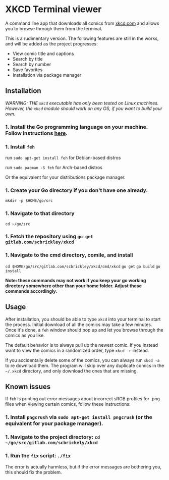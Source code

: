 # XKCD Terminal viewer

A command line app that downloads all comics from [xkcd.com](https://xkcd.com) and allows you to browse through them from the terminal.

This is a rudimentary version. The following features are still in the works, and will be added as the project progresses:

- View comic title and captions
- Search by title
- Search by number
- Save favorites
- Installation via package manager

## Installation

*WARNING: THE `xkcd` executable has only been tested on Linux machines. However, the `xkcd` module should work on any OS, if you want to build your own.*

### 1. Install the Go programming language on your machine. Follow instructions [here](https://golang.org/doc/install?download=go1.12.9.linux-amd64.tar.gz).

### 1. Install `feh`

run `sudo apt-get install feh` for Debian-based distros

run `sudo pacman -S feh` for Arch-based distros

Or the equivalent for your distributions package manager.

### 1. Create your Go directory if you don't have one already.

`mkdir -p $HOME/go/src`

### 1. Navigate to that directory

`cd ~/go/src`

### 1. Fetch the repository using `go get gitlab.com/scbrickley/xkcd`

### 1. Navigate to the cmd directory, comile, and install

`cd $HOME/go/src/gitlab.com/scbrickley/xkcd/cmd/xkcd`
`go get`
`go build`
`go install`

**Note: these commands may not work if you keep your go working directory somewhere other than your home folder. Adjust these commands accordingly.**

## Usage

After installation, you should be able to type `xkcd` into your terminal to start the process. Initial download of all the comics may take a few minutes. Once it's done, a `feh` window should pop up and let you browse through the comics as you like.

The default behavior is to always pull up the newest comic. If you instead want to view the comics in a randomized order, type `xkcd -r` instead.

If you accidentally delete some of the comics, you can always run `xkcd -a` to re download them. The program will skip over any duplicate comics in the `~/.xkcd` directory, and only download the ones that are missing.

## Known issues

If `feh` is printing out error messages about incorrect sRGB profiles for .png files when viewing certain comics, follow these instructions:

### 1. Install `pngcrush` via `sudo apt-get install pngcrush` (or the equivalent for your package manager).

### 1. Navigate to the project directory: `cd ~/go/src/gitlab.com/scbrickely/xkcd`

### 1. Run the `fix` script: `./fix`

The error is actually harmless, but if the error messages are bothering you, this should fix the problem.
